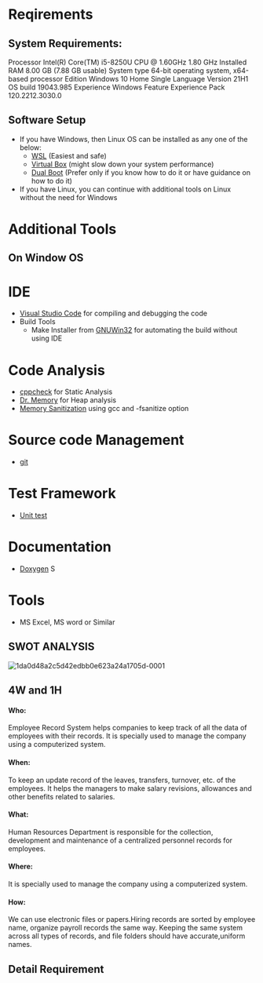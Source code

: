 # Reqirements

## System Requirements:
Processor	Intel(R) Core(TM) i5-8250U CPU @ 1.60GHz   1.80 GHz
Installed RAM	8.00 GB (7.88 GB usable)
System type	64-bit operating system, x64-based processor
Edition	Windows 10 Home Single Language
Version	21H1
OS build	19043.985
Experience	Windows Feature Experience Pack 120.2212.3030.0

## Software Setup
* If you have Windows, then Linux OS can be installed as any one of the below:
    * [WSL](https://ubuntu.com/wsl) (Easiest and safe)
    * [Virtual Box](https://itsfoss.com/install-linux-in-virtualbox/) (might slow down your system performance)
    * [Dual Boot](https://itsfoss.com/install-ubuntu-1404-dual-boot-mode-windows-8-81-uefi/) (Prefer only if you know how to do it or have guidance on how to do it)
* If you have Linux, you can continue with additional tools on Linux without the need for Windows
# Additional Tools
## On Window OS
# IDE 
* [Visual Studio Code](https://code.visualstudio.com/docs/cpp/config-mingw) for compiling and debugging the code
* Build Tools
     * Make Installer from [GNUWin32](http://gnuwin32.sourceforge.net/packages/make.htm) for automating the build without using IDE
# Code Analysis
* [cppcheck](http://cppcheck.sourceforge.net/) for Static Analysis
* [Dr. Memory](https://github.com/DynamoRIO/drmemory/wiki/Downloads) for Heap analysis
* [Memory Sanitization](https://lemire.me/blog/2016/04/20/no-more-leaks-with-sanitize-flags-in-gcc-and-clang/) using gcc and -fsanitize option
# Source code Management
* [git](https://git-scm.com/downloads)
# Test Framework
* [Unit test](http://www.throwtheswitch.org/unity)
# Documentation
* [Doxygen](https://www.doxygen.nl/download.html)
S

# Tools 
*  MS Excel, MS word or Similar
    

## SWOT ANALYSIS

![1da0d48a2c5d42edbb0e623a24a1705d-0001](https://user-images.githubusercontent.com/86512966/124661512-33910e00-dec5-11eb-8fc1-39275538ca61.jpg)

## 4W and 1H

#### **Who:**
   Employee Record System helps companies to keep track of all the data of employees with their records. It is specially used to manage the company using a computerized system.
   
#### **When:**
   To keep an update record of the leaves, transfers, turnover, etc. of the employees. It helps the managers to make salary revisions, allowances and other benefits related to salaries.
   
#### **What:**
   Human Resources Department is responsible for the collection, development and maintenance of a centralized personnel records for employees.
   
#### **Where:**
   It is specially used to manage the company using a computerized system.
   
#### **How:**
   We can use electronic files or papers.Hiring records are sorted by employee name, organize payroll records the same way. Keeping the same system across all types of records, and  file folders should  have accurate,uniform names.

## **Detail Requirement**




